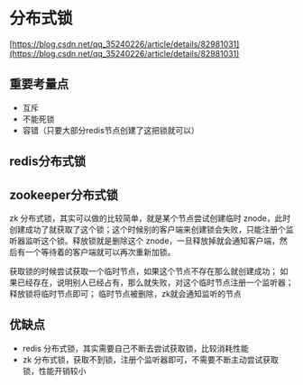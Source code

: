# 分布式锁

[https://blog.csdn.net/qq_35240226/article/details/82981031](https://blog.csdn.net/qq_35240226/article/details/82981031)

## 重要考量点
+ 互斥
+ 不能死锁
+ 容错（只要大部分redis节点创建了这把锁就可以）


## redis分布式锁

## zookeeper分布式锁
zk 分布式锁，其实可以做的比较简单，就是某个节点尝试创建临时 znode，此时创建成功了就获取了这个锁；这个时候别的客户端来创建锁会失败，只能注册个监听器监听这个锁。释放锁就是删除这个 znode，一旦释放掉就会通知客户端，然后有一个等待着的客户端就可以再次重新加锁。


获取锁的时候尝试获取一个临时节点，如果这个节点不存在那么就创建成功；
如果已经存在，说明别人已经占有，那么就失败，对这个临时节点注册一个监听器；
释放锁将临时节点即可；
临时节点被删除，zk就会通知监听的节点


## 优缺点
+ redis 分布式锁，其实需要自己不断去尝试获取锁，比较消耗性能
+ zk 分布式锁，获取不到锁，注册个监听器即可，不需要不断主动尝试获取锁，性能开销较小

